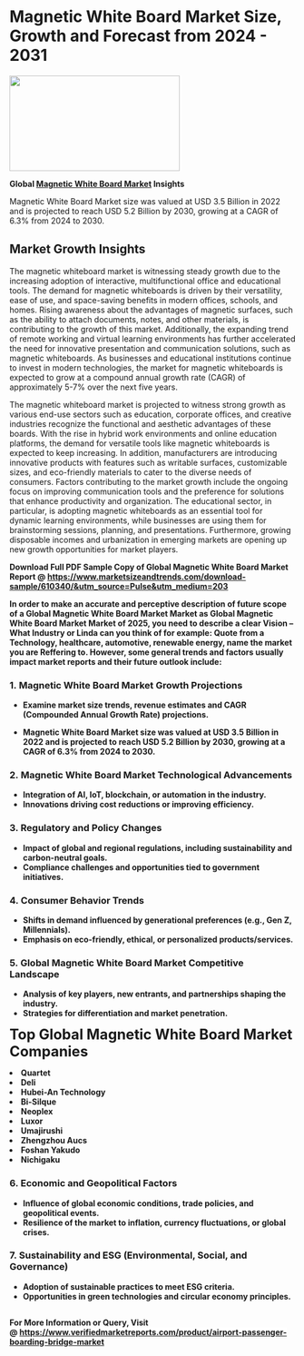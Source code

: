 <H1>Magnetic White Board Market Size, Growth and Forecast from 2024 - 2031</H1><img class="aligncenter size-medium wp-image-584254" src="https://thirdeyenews.in/wp-content/uploads/2024/09/Global-Market-Research-300x168.jpeg" alt="" width="300" height="168" /><p><strong>Global&nbsp;<a href="https://www.marketsizeandtrends.com/download-sample/610340/&amp;utm_source=Pulse&amp;utm_medium=203">Magnetic White Board Market</a> Insights</strong></p><p>Magnetic White Board Market size was valued at USD 3.5 Billion in 2022 and is projected to reach USD 5.2 Billion by 2030, growing at a CAGR of 6.3% from 2024 to 2030.</p><p><h2>Market Growth Insights</h2> <p>The magnetic whiteboard market is witnessing steady growth due to the increasing adoption of interactive, multifunctional office and educational tools. The demand for magnetic whiteboards is driven by their versatility, ease of use, and space-saving benefits in modern offices, schools, and homes. Rising awareness about the advantages of magnetic surfaces, such as the ability to attach documents, notes, and other materials, is contributing to the growth of this market. Additionally, the expanding trend of remote working and virtual learning environments has further accelerated the need for innovative presentation and communication solutions, such as magnetic whiteboards. As businesses and educational institutions continue to invest in modern technologies, the market for magnetic whiteboards is expected to grow at a compound annual growth rate (CAGR) of approximately 5-7% over the next five years.</p> <p><strong></strong></p> <p>The magnetic whiteboard market is projected to witness strong growth as various end-use sectors such as education, corporate offices, and creative industries recognize the functional and aesthetic advantages of these boards. With the rise in hybrid work environments and online education platforms, the demand for versatile tools like magnetic whiteboards is expected to keep increasing. In addition, manufacturers are introducing innovative products with features such as writable surfaces, customizable sizes, and eco-friendly materials to cater to the diverse needs of consumers. Factors contributing to the market growth include the ongoing focus on improving communication tools and the preference for solutions that enhance productivity and organization. The educational sector, in particular, is adopting magnetic whiteboards as an essential tool for dynamic learning environments, while businesses are using them for brainstorming sessions, planning, and presentations. Furthermore, growing disposable incomes and urbanization in emerging markets are opening up new growth opportunities for market players.</p> <p><strong></p><p><span class=""><strong>Download Full PDF Sample Copy of Global Magnetic White Board Market Report</strong> @ <a href="https://www.marketsizeandtrends.com/download-sample/610340/&amp;utm_source=Pulse&amp;utm_medium=203" target="_blank">https://www.marketsizeandtrends.com/download-sample/610340/&amp;utm_source=Pulse&amp;utm_medium=203</a></span></p><p>In order to make an accurate and perceptive description of future scope of a Global&nbsp;Magnetic White Board Market Market as Global&nbsp;Magnetic White Board Market Market of 2025, you need to describe a clear Vision &ndash; What Industry or Linda can you think of for example: Quote from a Technology, healthcare, automotive, renewable energy, name the market you are Reffering to. However, some general trends and factors usually impact market reports and their future outlook include:</p><h3>1.&nbsp;<strong>Magnetic White Board Market Growth Projections</strong></h3><ul><li>Examine market size trends, revenue estimates and CAGR (Compounded Annual Growth Rate) projections.</li><li><p>Magnetic White Board Market size was valued at USD 3.5 Billion in 2022 and is projected to reach USD 5.2 Billion by 2030, growing at a CAGR of 6.3% from 2024 to 2030.</p></li></ul><h3>2.&nbsp;<strong>Magnetic White Board Market Technological Advancements</strong></h3><ul><li>Integration of AI, IoT, blockchain, or automation in the industry.</li><li>Innovations driving cost reductions or improving efficiency.</li></ul><h3>3.&nbsp;<strong>Regulatory and Policy Changes</strong></h3><ul><li>Impact of global and regional regulations, including sustainability and carbon-neutral goals.</li><li>Compliance challenges and opportunities tied to government initiatives.</li></ul><h3>4.&nbsp;<strong>Consumer Behavior Trends</strong></h3><ul><li>Shifts in demand influenced by generational preferences (e.g., Gen Z, Millennials).</li><li>Emphasis on eco-friendly, ethical, or personalized products/services.</li></ul><h3>5.&nbsp;<strong>Global Magnetic White Board Market Competitive Landscape</strong></h3><ul><li>Analysis of key players, new entrants, and partnerships shaping the industry.</li><li>Strategies for differentiation and market penetration.</li></ul><p data-pm-slice="1 1 []"><span style="color: inherit; font-family: inherit; font-size: 25px;">Top Global Magnetic White Board Market Companies</span></p><div class="" data-test-id=""><p><li>Quartet</li><li> Deli</li><li> Hubei-An Technology</li><li> Bi-Silque</li><li> Neoplex</li><li> Luxor</li><li> Umajirushi</li><li> Zhengzhou Aucs</li><li> Foshan Yakudo</li><li> Nichigaku</li></p></div><h3>6.&nbsp;<strong>Economic and Geopolitical Factors</strong></h3><ul><li>Influence of global economic conditions, trade policies, and geopolitical events.</li><li>Resilience of the market to inflation, currency fluctuations, or global crises.</li></ul><h3>7.&nbsp;<strong>Sustainability and ESG (Environmental, Social, and Governance)</strong></h3><ul><li>Adoption of sustainable practices to meet ESG criteria.</li><li>Opportunities in green technologies and circular economy principles.</li></ul><h2><strong style="font-size: 14px;">For More Information or Query, Visit @&nbsp;</strong><a style="background-color: #ffffff; font-size: 14px;" href="https://www.marketsizeandtrends.com/report/magnetic-white-board-market/" target="_blank">https://www.verifiedmarketreports.com/product/airport-passenger-boarding-bridge-market</a></h2>
